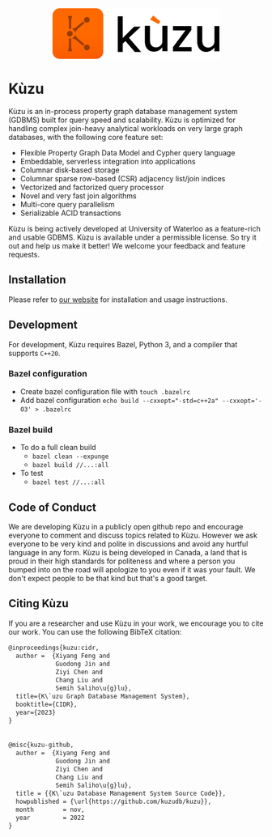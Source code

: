 <div align="center">
  <img src="/logo/kuzu-logo.png" height="100">
</div>

# Kùzu
Kùzu is an in-process property graph database management system (GDBMS) built for query speed and scalability. Kùzu is optimized for handling complex join-heavy analytical workloads on very large graph databases, with the following core feature set:

- Flexible Property Graph Data Model and Cypher query language
- Embeddable, serverless integration into applications 
- Columnar disk-based storage
- Columnar sparse row-based (CSR) adjacency list/join indices
- Vectorized and factorized query processor
- Novel and very fast join algorithms
- Multi-core query parallelism
- Serializable ACID transactions

Kùzu is being actively developed at University of Waterloo as a feature-rich and usable GDBMS. Kùzu is available under a permissible license. So try it out and help us make it better! We welcome your feedback and feature requests.

## Installation
Please refer to [our website](https://kuzudb.com/) for installation and usage instructions.


## Development
For development, Kùzu requires Bazel, Python 3, and a compiler that supports `C++20`. 
### Bazel configuration
- Create bazel configuration file with `touch .bazelrc`
- Add bazel configuration `echo build --cxxopt="-std=c++2a" --cxxopt='-O3' > .bazelrc`
### Bazel build

- To do a full clean build
    - `bazel clean --expunge`
    - `bazel build //...:all`
- To test
    - `bazel test //...:all`

## Code of Conduct
We are developing Kùzu in a publicly open github repo and encourage everyone 
to comment and discuss topics related to Kùzu. However we ask everyone to be
very kind and polite in discussions and avoid any hurtful language in any form.
Kùzu is being developed in Canada, a land that is proud in their high standards
for politeness and where a person you bumped into on the road will
apologize to you even if it was your fault. We don't expect people to be that kind 
but that's a good target.

## Citing Kùzu
If you are a researcher and use Kùzu in your work, we encourage you to cite our work.
You can use the following BibTeX citation:
```
@inproceedings{kuzu:cidr,
  author =  {Xiyang Feng and
             Guodong Jin and
             Ziyi Chen and
             Chang Liu and
             Semih Saliho\u{g}lu},
  title={K\`uzu Graph Database Management System},
  booktitle={CIDR},
  year={2023}
}


@misc{kuzu-github,
  author =  {Xiyang Feng and
             Guodong Jin and
             Ziyi Chen and
             Chang Liu and
             Semih Saliho\u{g}lu},
  title = {{K\`uzu Database Management System Source Code}},
  howpublished = {\url{https://github.com/kuzudb/kuzu}},
  month        = nov,
  year         = 2022
}
```
